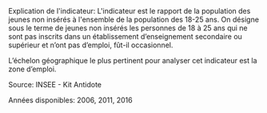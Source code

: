 <br><br>
Explication de l'indicateur: L'indicateur est le rapport de la population des jeunes non insérés à l'ensemble de la population des 18-25 ans. 
On désigne sous le terme de jeunes non insérés les personnes de 18 à 25 ans qui ne sont pas inscrits dans un établissement d’enseignement secondaire ou supérieur et n’ont pas d’emploi, fût-il occasionnel.

L’échelon géographique le plus pertinent pour analyser cet indicateur est la zone d’emploi.

Source: INSEE - Kit Antidote  

Années disponibles: 2006, 2011, 2016  
